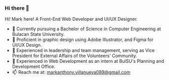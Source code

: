 ### Hi there 👋

Hi! Mark here! A Front-End Web Developer and UI/UX Designer.

- 🔭 Currently pursuing a Bachelor of Science in Computer Engineering at Bulacan State University.
- 🌱 Proficient in graphic design using Adobe Illustrator, and Figma for UI/UX Design.
- 👯 Experienced in leadership and team management, serving as Vice President for External Affairs of the Volunteers' Community.
- 💬 Experienced in Web Development as an intern at BulSU's Planning and Development Office.
- 📫 Reach me at: [markanthony.villanueva089@gmail.com](mailto:markanthony.villanueva089@gmail.com)

<!--
**mavbulsu8/mavbulsu8** is a ✨ _special_ ✨ repository because its `README.md` (this file) appears on your GitHub profile.

Here are some ideas to get you started:

- 🔭 I’m currently working on ...
- 🌱 I’m currently learning ...
- 👯 I’m looking to collaborate on ...
- 🤔 I’m looking for help with ...
- 💬 Ask me about ...
- 📫 How to reach me: ...
- 😄 Pronouns: ...
- ⚡ Fun fact: ...
-->

